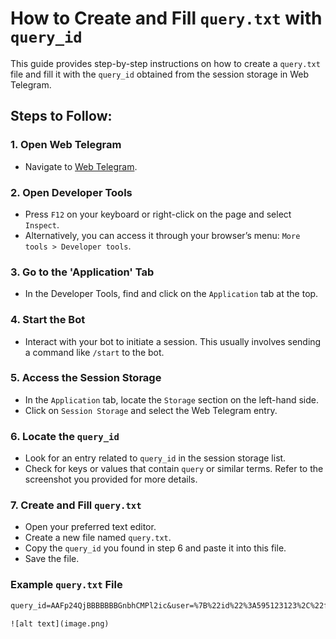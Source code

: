 # How to Create and Fill `query.txt` with `query_id`

This guide provides step-by-step instructions on how to create a `query.txt` file and fill it with the `query_id` obtained from the session storage in Web Telegram.

## Steps to Follow:

### 1. Open Web Telegram

- Navigate to [Web Telegram](https://web.telegram.org/).

### 2. Open Developer Tools

- Press `F12` on your keyboard or right-click on the page and select `Inspect`.
- Alternatively, you can access it through your browser’s menu: `More tools > Developer tools`.

### 3. Go to the 'Application' Tab

- In the Developer Tools, find and click on the `Application` tab at the top.

### 4. Start the Bot

- Interact with your bot to initiate a session. This usually involves sending a command like `/start` to the bot.

### 5. Access the Session Storage

- In the `Application` tab, locate the `Storage` section on the left-hand side.
- Click on `Session Storage` and select the Web Telegram entry.

### 6. Locate the `query_id`

- Look for an entry related to `query_id` in the session storage list.
- Check for keys or values that contain `query` or similar terms. Refer to the screenshot you provided for more details.

### 7. Create and Fill `query.txt`

- Open your preferred text editor.
- Create a new file named `query.txt`.
- Copy the `query_id` you found in step 6 and paste it into this file.
- Save the file.

### Example `query.txt` File

```txt
query_id=AAFp24QjBBBBBBBGnbhCMPl2ic&user=%7B%22id%22%3A595123123%2C%22first_name%22%3A%22TTest%22%2C%22last_name%22%3A%22%22%2C%22username%22%3A%22mu_user_name%22%2C%22language_code%22%3A%22en%22%2C%22allows_write_to_pm%22%3Atrue%7D&auth_date=1720004644&hash=17254717cee123123123e789cfac828062123123123fc3df090f8cc6609c3e

![alt text](image.png)
